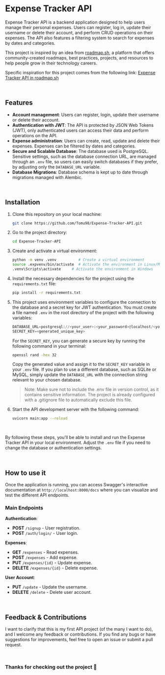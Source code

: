 # Expense Tracker API

Expense Tracker API is a backend application designed to help users manage their personal expenses.
Users can register, log in, update their username or delete their account, and perform CRUD operations on their expenses.
The API also features a filtering system to search for expenses by dates and categories.


This project is inspired by an idea from [roadmap.sh](https://roadmap.sh), a platform that offers community-created roadmaps, best practices, projects, and resources to help people grow in their technology careers.


Specific inspiration for this project comes from the following link: [Expense Tracker API in roadmap.sh](https://roadmap.sh/projects/expense-tracker-api)

<br>

## Features

- **Account management**: Users can register, login, update their username or delete their account.
- **Authentication with JWT**: The API is protected by JSON Web Tokens (JWT), only authenticated users can access their data and perform operations on the API.
- **Expense administration**: Users can create, read, update and delete their expenses. Expenses can be filtered by dates and categories.
- **Secure and Scalable Database**: The database used is PostgreSQL. Sensitive settings, such as the database connection URL, are managed through an `.env` file, so users can easily switch databases if they prefer, by adjusting only the `DATABASE_URL` variable.
- **Database Migrations**: Database schema is kept up to date through migrations managed with Alembic.

<br>

## Installation

1. Clone this repository on your local machine:

   ```bash
   git clone https://github.com/Tomu98/Expense-Tracker-API.git
   ```

2. Go to the project directory:

   ```bash
   cd Expense-Tracker-API
   ```

3. Create and activate a virtual environment:

   ```bash
   python -m venv .venv          # Create a virtual environment
   source .expvenv/bin/activate  # Activate the environment in Linux/MacOS
   .venv\Scripts\activate     # Activate the environment in Windows
   ```

4. Install the necessary dependencies for the project using the `requirements.txt` file:

   ```bash
   pip install -r requirements.txt
   ```

5. This project uses environment variables to configure the connection to the database and a secret key for JWT authentication. You must create a file named `.env` in the root directory of the project with the following variables:

   ```python
   DATABASE_URL=postgresql://<your_user>:<your_password>@localhost/<your_database>
   SECRET_KEY=<generated_unique_key>
   ```

   For the `SECRET_KEY`, you can generate a secure key by running the following command in your terminal:
   
   ```bash
   openssl rand -hex 32
   ```

   Copy the generated value and assign it to the `SECRET_KEY` variable in your `.env` file. If you plan to use a different database, such as SQLite or MySQL, simply update the `DATABASE_URL` with the connection string relevant to your chosen database.

   > Note: Make sure not to include the .env file in version control, as it contains sensitive information. The project is already configured with a .gitignore file to automatically exclude this file.
7. Start the API development server with the following command:

    ```bash
    uvicorn main:app --reload
    ```

<br>

By following these steps, you'll be able to install and run the Expense Tracker API in your local environment.
Adjust the `.env` file if you need to change the database or authentication settings.

<br>

## How to use it

Once the application is running, you can access Swagger's interactive documentation at 
`http://localhost:8000/docs` where you can visualize and test the different API endpoints.

### Main Endpoints

**Authentication**:
- **POST** `/signup` - User registration.
- **POST** `/auth/login/` - User login.

**Expenses**:
- **GET** `/expenses` - Read expenses.
- **POST** `/expenses` - Add expense.
- **PUT** `/expenses/{id}` - Update expense.
- **DELETE** `/expenses/{id}` - Delete expense.

**User Account**:
- **PUT** `/update` - Update the username.
- **DELETE** `/delete` - Delete user account.

<br>

## Feedback & Contributions

I want to clarify that this is my first API project (of the many I want to do), and I welcome any feedback or contributions. If you find any bugs or have suggestions for improvements, feel free to open an issue or submit a pull request.

<br>

### **Thanks for checking out the project 🤍**



